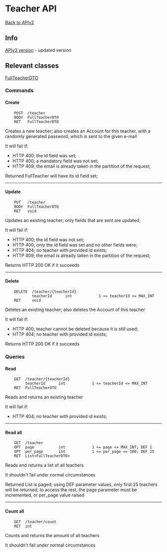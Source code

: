 # Teacher API

[Back to APIv2](./APIv2.md#api-v2)

## Info

[APIv3 version](../v3/Teacher.md#teacher-apiv3) - updated version

## Relevant classes

[FullTeacherDTO](../../src/main/java/com/superum/api/v2/teacher/FullTeacherDTO.java)

### Commands

#### Create
```
    POST  /teacher
    BODY  FullTeacherDTO
    RET   FullTeacherDTO
```

Creates a new teacher;
also creates an Account for this teacher, with a randomly generated password, which is sent to the given e-mail

It will fail if:
  * HTTP 400; the id field was set;
  * HTTP 400; a mandatory field was not set;
  * HTTP 409; the email is already taken in the partition of the request;

Returned FullTeacher will have its id field set;

------

#### Update
```
    PUT   /teacher
    BODY  FullTeacherDTO
    RET   void
```

Updates an existing teacher; only fields that are sent are updated;

It will fail if:
  * HTTP 400; the id field was not set;
  * HTTP 400; only the id field was set and no other fields were;
  * HTTP 404; no teacher with provided id exists;
  * HTTP 409; the email is already taken in the partition of the request;

Returns HTTP 200 OK if it succeeds

------

#### Delete
```
    DELETE  /teacher/{teacherId}
            teacherId      int            1 <= teacherId <= MAX_INT
    RET     void
```

Deletes an existing teacher;
also deletes the Account of this teacher

It will fail if:
  * HTTP 400; teacher cannot be deleted because it is still used;
  * HTTP 404; no teacher with provided id exists;

Returns HTTP 200 OK if it succeeds

### Queries

#### Read
```
    GET  /teacher/{teacherId}
         teacherId      int            1 <= teacherId <= MAX_INT
    RET  FullTeacherDTO
```

Reads and returns an existing teacher

It will fail if:
  * HTTP 404; no teacher with provided id exists;

------

#### Read all
```
    GET  /teacher
    OPT  page           int            1 <= page <= MAX_INT; DEF 1
    OPT  per_page       int            1 <= per_page <= 100; DEF 25
    RET  List<FullTeacherDTO>
```

Reads and returns a list of all teachers

It shouldn't fail under normal circumstances

Returned List is paged; using DEF parameter values, only first 25 teachers will be returned; to access the rest,
the page parameter must be incremented, or per_page value raised
    
------

#### Count all
```
    GET  /teacher/count
    RET  int
```

Counts and returns the amount of all teachers

It shouldn't fail under normal circumstances
